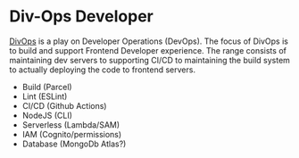# Div-Ops Developer

[DivOps](https://www.jonathancreamer.com/announcing-div-ops/) is a play on Developer Operations (DevOps). The focus of DivOps is to build and support Frontend Developer experience. The range consists of maintaining dev servers to supporting CI/CD to maintaining the build system to actually deploying the code to frontend servers.

- Build (Parcel)
- Lint (ESLint)
- CI/CD (Github Actions)
- NodeJS (CLI)
- Serverless (Lambda/SAM)
- IAM (Cognito/permissions)
- Database (MongoDb Atlas?)
